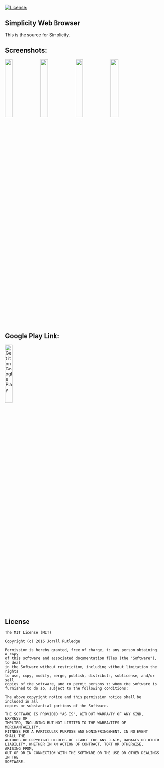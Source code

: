 [![License:](https://img.shields.io/packagist/l/doctrine/orm.svg?style=for-the-badge)](#)

## Simplicity Web Browser
This is the source for Simplicity.
 
## Screenshots:

<img src="https://lh3.googleusercontent.com/HoVDJV8wMQePn0rX12RyETY7xDeU4qqL9ppkTJQ7C6Ixr7nyHK4yxFr_7VLgATqnbQ=w1264-h738" width="22%" height=""> <img src="https://lh3.googleusercontent.com/qCAyLaMRxnfi4_7XxNUpgcqj_2OuSC4VMDfKO4iViL03DKLQjwGVkQCduQHuo2dDevg=w1264-h738" width="22%" height=""> <img src="https://raw.githubusercontent.com/creativetrendsapps/SimplicityBrowser/master/Screenshots/screener_1547813815541.png" width="22%" height="">
<img src="https://raw.githubusercontent.com/creativetrendsapps/SimplicityBrowser/master/Screenshots/screener_1547813843820.png" width="22%" height="">


## Google Play Link:
<a href='https://play.google.com/store/apps/details?id=com.creativetrends.simplicity.app&hl=en&utm_source=global_co&utm_medium=prtnr&utm_content=Mar2515&utm_campaign=PartBadge&pcampaignid=MKT-Other-global-all-co-prtnr-py-PartBadge-Mar2515-1'><img alt='Get it on Google Play' src='https://play.google.com/intl/en_us/badges/images/generic/en_badge_web_generic.png' width="22%" height=""/></a>


## License
```
The MIT License (MIT)

Copyright (c) 2016 Jorell Rutledge

Permission is hereby granted, free of charge, to any person obtaining a copy
of this software and associated documentation files (the "Software"), to deal
in the Software without restriction, including without limitation the rights
to use, copy, modify, merge, publish, distribute, sublicense, and/or sell
copies of the Software, and to permit persons to whom the Software is
furnished to do so, subject to the following conditions:

The above copyright notice and this permission notice shall be included in all
copies or substantial portions of the Software.

THE SOFTWARE IS PROVIDED "AS IS", WITHOUT WARRANTY OF ANY KIND, EXPRESS OR
IMPLIED, INCLUDING BUT NOT LIMITED TO THE WARRANTIES OF MERCHANTABILITY,
FITNESS FOR A PARTICULAR PURPOSE AND NONINFRINGEMENT. IN NO EVENT SHALL THE
AUTHORS OR COPYRIGHT HOLDERS BE LIABLE FOR ANY CLAIM, DAMAGES OR OTHER
LIABILITY, WHETHER IN AN ACTION OF CONTRACT, TORT OR OTHERWISE, ARISING FROM,
OUT OF OR IN CONNECTION WITH THE SOFTWARE OR THE USE OR OTHER DEALINGS IN THE
SOFTWARE.

```
